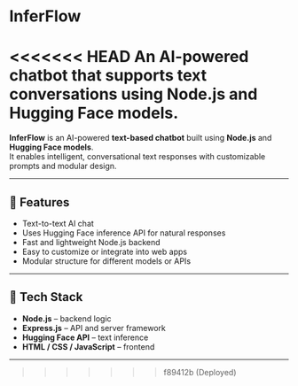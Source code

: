 # InferFlow
<<<<<<< HEAD
An AI-powered chatbot that supports text conversations using Node.js and Hugging Face models.
=======

**InferFlow** is an AI-powered **text-based chatbot** built using **Node.js** and **Hugging Face models**.  
It enables intelligent, conversational text responses with customizable prompts and modular design.

---

## 🚀 Features
- Text-to-text AI chat  
- Uses Hugging Face inference API for natural responses  
- Fast and lightweight Node.js backend  
- Easy to customize or integrate into web apps  
- Modular structure for different models or APIs  

---

## 🧠 Tech Stack
- **Node.js** – backend logic  
- **Express.js** – API and server framework  
- **Hugging Face API** – text inference  
- **HTML / CSS / JavaScript** – frontend  

---

>>>>>>> f89412b (Deployed)
